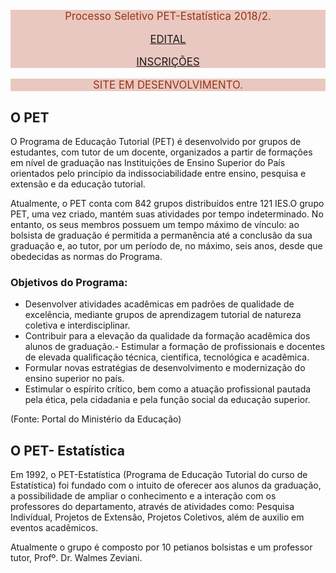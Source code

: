 <!-- alert-info, alert-warning, alert-danger -->

<div class="alert alert-success" style="font-size:120%; font-weight: normal; color: #931;
background-color: #e9c8c1; border-color: #cb703f;">
<center>

Processo Seletivo PET-Estatística 2018/2.</br>

<a href="..site/download/Edital 2018-02.pdf">EDITAL</a></br>

<a href="https://form.jotformz.com/82126752847665">INSCRIÇÕES</a>

</center>
</div>

<div class="alert alert-success" style="font-size:120%; font-weight: normal; color: #931;
background-color: #e9c8c1; border-color: #cb703f;">
<center>

SITE EM DESENVOLVIMENTO.</br>

</center>
</div>
 
## O PET

O Programa de Educação Tutorial (PET) é desenvolvido por grupos de 
estudantes, com tutor de um docente, organizados a partir de formações 
em nível de graduação nas Instituições de Ensino Superior do País 
orientados pelo princípio da indissociabilidade entre ensino, pesquisa e 
extensão e da educação tutorial.

Atualmente, o PET conta com 842 grupos distribuídos entre 121 IES.O 
grupo PET, uma vez criado, mantém suas atividades por tempo indeterminado.
No entanto, os seus membros possuem um tempo máximo de vínculo: ao bolsista
de graduação é permitida a permanência até a conclusão da sua graduação e,
ao tutor, por um período de, no máximo, seis anos, desde que obedecidas as
normas do Programa.

### Objetivos do Programa:

- Desenvolver atividades acadêmicas em padrões de qualidade de excelência, 
  mediante grupos de aprendizagem tutorial de natureza coletiva e 
  interdisciplinar.
- Contribuir para a elevação da qualidade da formação acadêmica dos alunos 
  de graduação.- Estimular a formação de profissionais e docentes de elevada 
  qualificação técnica, científica, tecnológica e acadêmica.
- Formular novas estratégias de desenvolvimento e modernização do ensino 
  superior no país.
- Estimular o espírito crítico, bem como a atuação profissional pautada 
  pela ética, pela cidadania e pela função social da educação superior.
  
(Fonte: Portal do Ministério da Educação)

## O PET- Estatística

Em 1992, o PET-Estatística (Programa de Educação Tutorial do curso de 
Estatística) foi fundado com o intuito de oferecer aos alunos da graduação, 
a possibilidade de ampliar o conhecimento e a interação com os professores 
do departamento, através de atividades como: Pesquisa Indivídual, Projetos 
de Extensão, Projetos Coletivos, além de auxilio em eventos acadêmicos.  
    
Atualmente o grupo é composto por 10 petianos bolsistas e um professor 
tutor, Profº. Dr. Walmes Zeviani.
